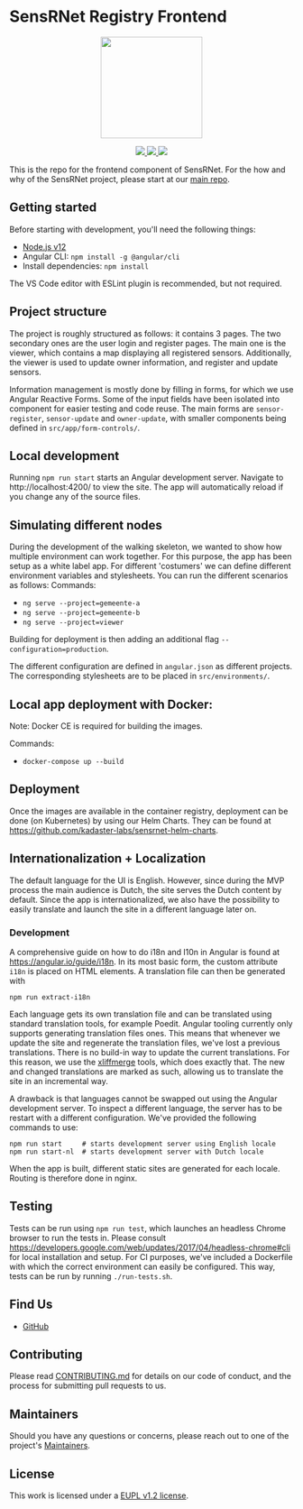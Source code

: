 # SensRNet Registry Frontend

<p align="center">
    <img src="src/assets/SensRNet-logo.png" height="180">
</p>
<p align="center">
    <a href="https://github.com/kadaster-labs/sensrnet-registry-frontend/releases" alt="Version">
        <img src="https://img.shields.io/github/package-json/v/kadaster-labs/sensrnet-registry-frontend" />
    </a>
    <a href="https://github.com/kadaster-labs/sensrnet-registry-frontend/actions?query=workflow%3A%22Node.js+CI%22" alt="Build status">
        <img src="https://github.com/kadaster-labs/sensrnet-registry-frontend/workflows/Node.js%20CI/badge.svg" />
    </a>
    <a href="https://sonarcloud.io/dashboard?id=kadaster-labs_sensrnet-registry-frontend" alt="Quality Gate">
        <img src="https://sonarcloud.io/api/project_badges/measure?project=kadaster-labs_sensrnet-registry-frontend&metric=alert_status" />
    </a>
</p>

This is the repo for the frontend component of SensRNet. For the how and why of the SensRNet project, please start at our [main repo](https://github.com/kadaster-labs/sensrnet-home).

## Getting started
Before starting with development, you'll need the following things:
- [Node.js v12](https://nodejs.org/en/)
- Angular CLI: `npm install -g @angular/cli`
- Install dependencies: `npm install`

The VS Code editor with ESLint plugin is recommended, but not required.

## Project structure
The project is roughly structured as follows: it contains 3 pages. The two secondary ones are the user login and register pages. The main one is the viewer, which contains a map displaying all registered sensors. Additionally, the viewer is used to update owner information, and register and update sensors.

Information management is mostly done by filling in forms, for which we use Angular Reactive Forms. Some of the input fields have been isolated into component for easier testing and code reuse. The main forms are `sensor-register`, `sensor-update` and `owner-update`, with smaller components being defined in `src/app/form-controls/`.

## Local development
Running `npm run start` starts an Angular development server. Navigate to http://localhost:4200/ to view the site. The app will automatically reload if you change any of the source files.

## Simulating different nodes
During the development of the walking skeleton, we wanted to show how multiple environment can work together. For this purpose, the app has been setup as a white label app.
For different 'costumers' we can define different environment variables and stylesheets.
You can run the different scenarios as follows:
Commands:
- `ng serve --project=gemeente-a`
- `ng serve --project=gemeente-b`
- `ng serve --project=viewer`

Building for deployment is then adding an additional flag `--configuration=production`.

The different configuration are defined in `angular.json` as different projects. The corresponding stylesheets are to be placed in `src/environments/`.

## Local app deployment with Docker:
Note: Docker CE is required for building the images.

Commands:
- `docker-compose up --build`

## Deployment
Once the images are available in the container registry, deployment can be done (on Kubernetes) by using our Helm Charts. They can be found at https://github.com/kadaster-labs/sensrnet-helm-charts.

## Internationalization + Localization
The default language for the UI is English. However, since during the MVP process the main audience is Dutch, the site serves the Dutch content by default. Since the app is internationalized, we also have the possibility to easily translate and launch the site in a different language later on.

### Development
A comprehensive guide on how to do i18n and l10n in Angular is found at https://angular.io/guide/i18n. In its most basic form, the custom attribute `i18n` is placed on HTML elements. A translation file can then be generated with
```
npm run extract-i18n
```
Each language gets its own translation file and can be translated using standard translation tools, for example Poedit. Angular tooling currently only supports generating translation files ones. This means that whenever we update the site and regenerate the translation files, we've lost a previous translations. There is no build-in way to update the current translations. For this reason, we use the [xliffmerge](https://github.com/martinroob/ngx-i18nsupport/wiki/Tutorial-for-using-xliffmerge-with-angular-cli) tools, which does exactly that. The new and changed translations are marked as such, allowing us to translate the site in an incremental way.

A drawback is that languages cannot be swapped out using the Angular development server. To inspect a different language, the server has to be restart with a different configuration. We've provided the following commands to use:
```
npm run start     # starts development server using English locale
npm run start-nl  # starts development server with Dutch locale
```

When the app is built, different static sites are generated for each locale. Routing is therefore done in nginx.

## Testing
Tests can be run using `npm run test`, which launches an headless Chrome browser to run the tests in. Please consult https://developers.google.com/web/updates/2017/04/headless-chrome#cli for local installation and setup. For CI purposes, we've included a Dockerfile with which the correct environment can easily be configured. This way, tests can be run by running `./run-tests.sh`.

## Find Us

* [GitHub](https://github.com/kadaster-labs/sensrnet-home)

## Contributing

Please read [CONTRIBUTING.md](CONTRIBUTING.md) for details on our code of conduct, and the process for submitting pull requests to us.

## Maintainers

Should you have any questions or concerns, please reach out to one of the project's [Maintainers](./MAINTAINERS.md).

## License

This work is licensed under a [EUPL v1.2 license](./LICENSE.md).
